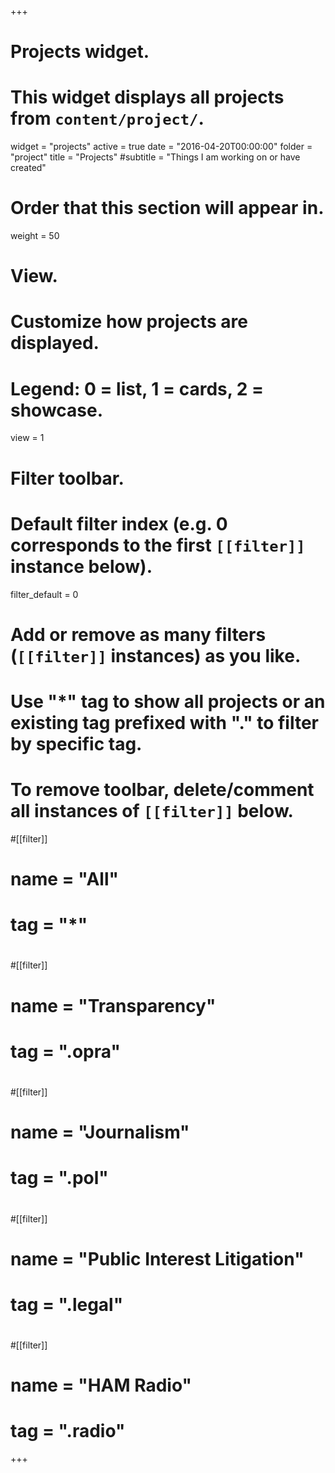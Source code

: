 +++
# Projects widget.
# This widget displays all projects from `content/project/`.
widget = "projects"
active = true
date = "2016-04-20T00:00:00"
folder = "project"
title = "Projects"
#subtitle = "Things I am working on or have created"

# Order that this section will appear in.
weight = 50

# View.
# Customize how projects are displayed.
# Legend: 0 = list, 1 = cards, 2 = showcase.
view = 1

# Filter toolbar.

# Default filter index (e.g. 0 corresponds to the first `[[filter]]` instance below).
filter_default = 0

# Add or remove as many filters (`[[filter]]` instances) as you like.
# Use "*" tag to show all projects or an existing tag prefixed with "." to filter by specific tag.
# To remove toolbar, delete/comment all instances of `[[filter]]` below.
#[[filter]]
#  name = "All"
#  tag = "*"
#
#[[filter]]
#  name = "Transparency"
#  tag = ".opra"
#
#[[filter]]
#  name = "Journalism"
#  tag = ".pol"
#
#[[filter]]
#  name = "Public Interest Litigation"
#  tag = ".legal"
#
#[[filter]]
#  name = "HAM Radio"
#  tag = ".radio"
+++
